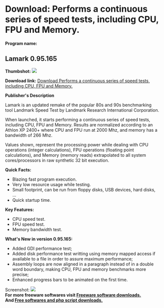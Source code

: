 # Download: Performs a continuous series of speed tests, including CPU, FPU and Memory.

**Program name:**

## Lamark 0.95.165

  
**Thumbshot:** ![](http://www.freewarefiles.com/screenshot/lamarkspeedtest_md.jpg)   
  
**Download link:** [Download Performs a continuous series of speed tests, including CPU, FPU and Memory.](http://freesoftwares.boysofts.com/Lamark_program_45091.html)  
  


**Publisher's Description**  
  


Lamark is an updated remake of the popular 80s and 90s benchmarking tool Landmark Speed Test by Landmark Research International Corporation. 

When launched, it starts performing a continuous series of speed tests, including CPU, FPU and Memory. Results are normalized according to an Athlon XP 2400+ where CPU and FPU run at 2000 Mhz, and memory has a bandwidth of 266 Mhz.

Values shown, represent the processing power while dealing with CPU operations (integer calculations), FPU operations (floating point calculations), and Memory (memory reads) extrapolated to all system cores/processors in raw synthetic 32 bit execution. 

**Quick Facts:**

  * Blazing fast program execution. 
  * Very low resource usage while testing. 
  * Small footprint, can be run from floppy disks, USB devices, hard disks, ... 
  * Quick startup time. 

**Key Features:**

  * CPU speed test. 
  * FPU speed test. 
  * Memory bandwidth test. 

**What's New in version 0.95.165:**

  * Added GDI performance test; 
  * Added disk performance test writting using memory mapped access if available to a file in order to assure maximum performance; 
  * Assembly loops are now aligned in a paragraph instead of in a double word boundary, making CPU, FPU and memory benchmarks more precise; 
  * Enhanced progress bars to be animated on the first time. 

  
  
Screenshot: ![](http://www.freewarefiles.com/screenshot/lamarkspeedtest.jpg)   
**For more freeware softwares visit [Freeware software downloads.](http://freesoftwares.boysofts.com/)**   
**And [Free softwares and php script downloads.](http://www.boysofts.com/)**
